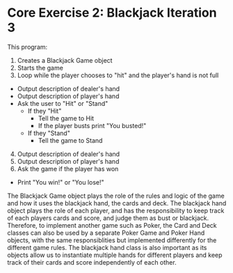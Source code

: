 Core Exercise 2: Blackjack Iteration 3
======================================

This program:

1. Creates a Blackjack Game object
2. Starts the game
3. Loop while the player chooses to "hit" and the player's hand is not full
 * Output description of dealer's hand
 * Output description of player's hand 
 * Ask the user to "Hit" or "Stand"
   * If they "Hit"
     * Tell the game to Hit
     * If the player busts print "You busted!"
   * If they "Stand"
     * Tell the game to Stand
4. Output description of dealer's hand 
5. Output description of player's hand 
6. Ask the game if the player has won
 * Print "You win!" or "You lose!"

The Blackjack Game object plays the role of the rules and logic of the game and how it uses the blackjack hand, the cards and deck. The blackjack hand object plays the role of each player, and has the responsibility to keep track of each players cards and score, and judge them as bust or blackjack. Therefore, to implement another game such as Poker, the Card and Deck classes can also be used by a separate Poker Game and Poker Hand objects, with the same responsiblities but implemented differently for the different game rules. The blackjack hand class is also important as its objects allow us to instantiate multiple hands for different players and keep track of their cards and score independently of each other.